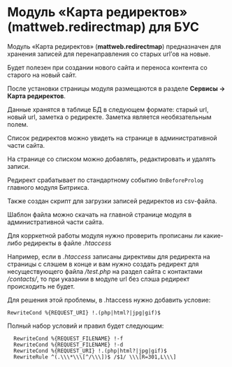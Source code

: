 # Модуль «Карта редиректов» (mattweb.redirectmap) для БУС

Модуль «Карта редиректов» (**mattweb.redirectmap**) предназначен для хранения записей для перенаправления со старых url’ов на новые. 

Будет полезен при создании нового сайта и переноса контента со старого на новый сайт. 

После установки страницы модуля размещаются в разделе **Сервисы → Карта редиректов**.

Данные хранятся в таблице БД в следующем формате: старый url, новый url, заметка о редиректе. Заметка является необязательным полем.

Список редиректов можно увидеть на странице в административной части сайта.

На странице со списком можно добавлять, редактировать и удалять записи.

Редирект срабатывает по стандартному событию `OnBeforeProlog` главного модуля Битрикса.

Также создан скрипт для загрузки записей редиректов из csv-файла.

Шаблон файла можно скачать на главной странице модуля в административной части сайта.

Для корркетной работы модуля нужно проверить прописаны ли какие-либо редиректы в файле _.htaccess_

Например, если в _.htaccess_ записаны директивы для редиректа на страницы с слэшем в конце и вам нужно создать редирект для несуществующего файла _/test.php_ на раздел сайта с контактами _/contacts/_, то при указании в модуле url без слэша редирект происходить не будет.

Для решения этой проблемы, в .htaccess нужно добавить условие:

```
RewriteCond %{REQUEST_URI} !.(php|html?|jpg|gif)$
```

Полный набор условий и правил будет следующим:

```
  RewriteCond %{REQUEST_FILENAME} !-f
  RewriteCond %{REQUEST_FILENAME} !-d
  RewriteCond %{REQUEST_URI} !.(php|html?|jpg|gif)$
  RewriteRule ^(.\\\*\\\[^/\\\])$ /$1/ \\\[R=301,L\\\]
```